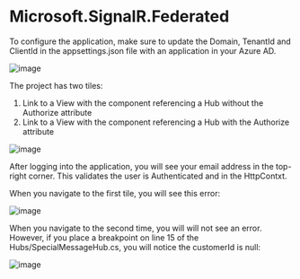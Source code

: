 # Microsoft.SignalR.Federated
 
To configure the application, make sure to update the Domain, TenantId and ClientId in the appsettings.json file with an application in your Azure AD.

![image](https://user-images.githubusercontent.com/44238629/133316961-d5b09b08-b51c-490a-9381-d77bb754eebd.png)

The project has two tiles:

1) Link to a View with the component referencing a Hub without the Authorize attribute
2) Link to a View with the component referencing a Hub with the Authorize attribute

![image](https://user-images.githubusercontent.com/44238629/133316736-e940417a-a57c-4d54-b456-47a0766d9680.png)

After logging into the application, you will see your email address in the top-right corner. This validates the user is Authenticated and in the HttpContxt.

When you navigate to the first tile, you will see this error:

![image](https://user-images.githubusercontent.com/44238629/133317216-d5e75621-b519-411e-801e-fa0e50d0945f.png)

When you navigate to the second time, you will will not see an error. However, if you place a breakpoint on line 15 of the Hubs/SpecialMessageHub.cs, you will notice the customerId is null:

![image](https://user-images.githubusercontent.com/44238629/133317569-f022dd61-8e93-4b46-aa44-d4a4c245b8dd.png)



